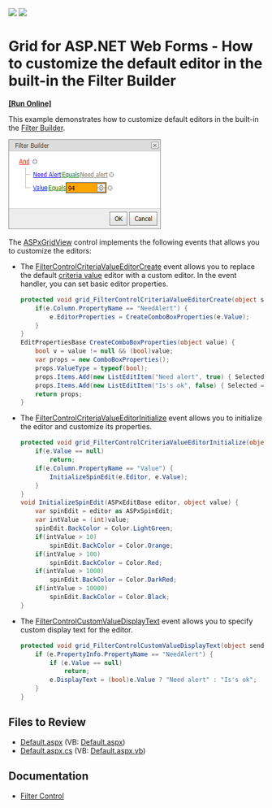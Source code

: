 <!-- default badges list -->
[![](https://img.shields.io/badge/Open_in_DevExpress_Support_Center-FF7200?style=flat-square&logo=DevExpress&logoColor=white)](https://supportcenter.devexpress.com/ticket/details/T300124)
[![](https://img.shields.io/badge/📖_How_to_use_DevExpress_Examples-e9f6fc?style=flat-square)](https://docs.devexpress.com/GeneralInformation/403183)
<!-- default badges end -->

# Grid for ASP.NET Web Forms - How to customize the default editor in the built-in the Filter Builder
<!-- run online -->
**[[Run Online]](https://codecentral.devexpress.com/t300124/)**
<!-- run online end -->

This example demonstrates how to customize default editors in the built-in the [Filter Builder](https://docs.devexpress.com/AspNet/5138/components/grid-view/concepts/filter-data/filter-control).

![Filter builder with custom editors](custom-editors.png)

The [ASPxGridView](https://docs.devexpress.com/AspNet/DevExpress.Web.ASPxGridView) control implements the following events that allows you to customize the editors:

* The [FilterControlCriteriaValueEditorCreate](https://docs.devexpress.com/AspNet/DevExpress.Web.ASPxGridBase.FilterControlCriteriaValueEditorCreate) event allows you to replace the default [criteria value](https://docs.devexpress.com/AspNet/11155/components/data-editors/aspxfiltercontrol/visual-elements#criteria-value) editor with a custom editor. In the event handler, you can set basic editor properties.
  ```cs
  protected void grid_FilterControlCriteriaValueEditorCreate(object sender, FilterControlCriteriaValueEditorCreateEventArgs e) {
      if(e.Column.PropertyName == "NeedAlert") {
          e.EditorProperties = CreateComboBoxProperties(e.Value);
      }
  }
  EditPropertiesBase CreateComboBoxProperties(object value) {
      bool v = value != null && (bool)value;
      var props = new ComboBoxProperties();
      props.ValueType = typeof(bool);
      props.Items.Add(new ListEditItem("Need alert", true) { Selected = v });
      props.Items.Add(new ListEditItem("Is's ok", false) { Selected = !v });
      return props;
  }
  ```
* The [FilterControlCriteriaValueEditorInitialize](https://docs.devexpress.com/AspNet/DevExpress.Web.ASPxGridBase.FilterControlCriteriaValueEditorInitialize) event allows you to initialize the editor and customize its properties.
  ```cs
  protected void grid_FilterControlCriteriaValueEditorInitialize(object sender, FilterControlCriteriaValueEditorInitializeEventArgs e) {
      if(e.Value == null)
          return;
      if(e.Column.PropertyName == "Value") {
          InitializeSpinEdit(e.Editor, e.Value);
      }
  }
  void InitializeSpinEdit(ASPxEditBase editor, object value) {
      var spinEdit = editor as ASPxSpinEdit;
      var intValue = (int)value;
      spinEdit.BackColor = Color.LightGreen;
      if(intValue > 10)
          spinEdit.BackColor = Color.Orange;
      if(intValue > 100)
          spinEdit.BackColor = Color.Red;
      if(intValue > 1000)
          spinEdit.BackColor = Color.DarkRed;
      if(intValue > 10000)
          spinEdit.BackColor = Color.Black;
  }
  ```
* The [FilterControlCustomValueDisplayText](https://docs.devexpress.com/AspNet/DevExpress.Web.ASPxGridBase.FilterControlCustomValueDisplayText) event allows you to specify custom display text for the editor.
  ```cs
  protected void grid_FilterControlCustomValueDisplayText(object sender, FilterControlCustomValueDisplayTextEventArgs e) {
      if (e.PropertyInfo.PropertyName == "NeedAlert") {
          if (e.Value == null)
              return;
          e.DisplayText = (bool)e.Value ? "Need alert" : "Is's ok";
      }
  }
  ```



## Files to Review

* [Default.aspx](./CS/Default.aspx) (VB: [Default.aspx](./VB/Default.aspx))
* [Default.aspx.cs](./CS/Default.aspx.cs) (VB: [Default.aspx.vb](./VB/Default.aspx.vb))

## Documentation

* [Filter Control](https://docs.devexpress.com/AspNet/5138/components/grid-view/concepts/filter-data/filter-control)
